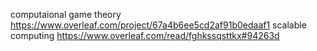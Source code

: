 computaional game theory https://www.overleaf.com/project/67a4b6ee5cd2af91b0edaaf1
scalable computing 
https://www.overleaf.com/read/fghkssqsttkx#94263d
